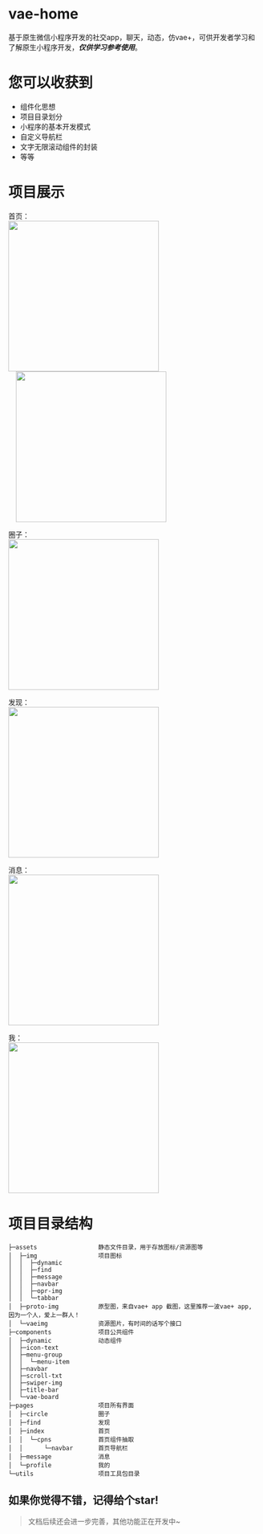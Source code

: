 # vae-home

基于原生微信小程序开发的社交app，聊天，动态，仿vae+，可供开发者学习和了解原生小程序开发，***仅供学习参考使用***。

# 您可以收获到

- 组件化思想
- 项目目录划分
- 小程序的基本开发模式
- 自定义导航栏
- 文字无限滚动组件的封装
- 等等

# 项目展示

首页：
<br>
<img src="https://github.com/phk422/vae-home/blob/main/assets/proto-img/vaehome.png?raw=true" width="300px" />
<img src="https://github.com/phk422/vae-home/blob/main/assets/proto-img/vaehome2.png?raw=true" width="300px" style="margin-left: 15px;" />

圈子：
<br>
<img src="https://github.com/phk422/vae-home/blob/main/assets/proto-img/circle.png?raw=true" width="300px" />

发现：
<br>
<img src="https://github.com/phk422/vae-home/blob/main/assets/proto-img/find.png?raw=true" width="300px" />

消息：
<br>
<img src="https://github.com/phk422/vae-home/blob/main/assets/proto-img/message.jpg?raw=true" width="300px" />

我：
<br>
<img src="https://github.com/phk422/vae-home/blob/main/assets/proto-img/profile.jpg?raw=true" width="300px" />

# 项目目录结构

```
├─assets                 静态文件目录，用于存放图标/资源图等
│  ├─img                 项目图标
│  │  ├─dynamic
│  │  ├─find
│  │  ├─message
│  │  ├─navbar
│  │  ├─opr-img
│  │  └─tabbar
│  ├─proto-img           原型图，来自vae+ app 截图，这里推荐一波vae+ app, 因为一个人，爱上一群人！
│  └─vaeimg              资源图片，有时间的话写个接口
├─components             项目公共组件
│  ├─dynamic             动态组件
│  ├─icon-text
│  ├─menu-group
│  │  └─menu-item
│  ├─navbar
│  ├─scroll-txt
│  ├─swiper-img
│  ├─title-bar
│  └─vae-board
├─pages                  项目所有界面
│  ├─circle              圈子
│  ├─find                发现
│  ├─index               首页
│  │  └─cpns             首页组件抽取
│  │      └─navbar       首页导航栏
│  ├─message             消息
│  └─profile             我的
└─utils                  项目工具包目录
```

## 如果你觉得不错，记得给个star!

> 文档后续还会进一步完善，其他功能正在开发中~
